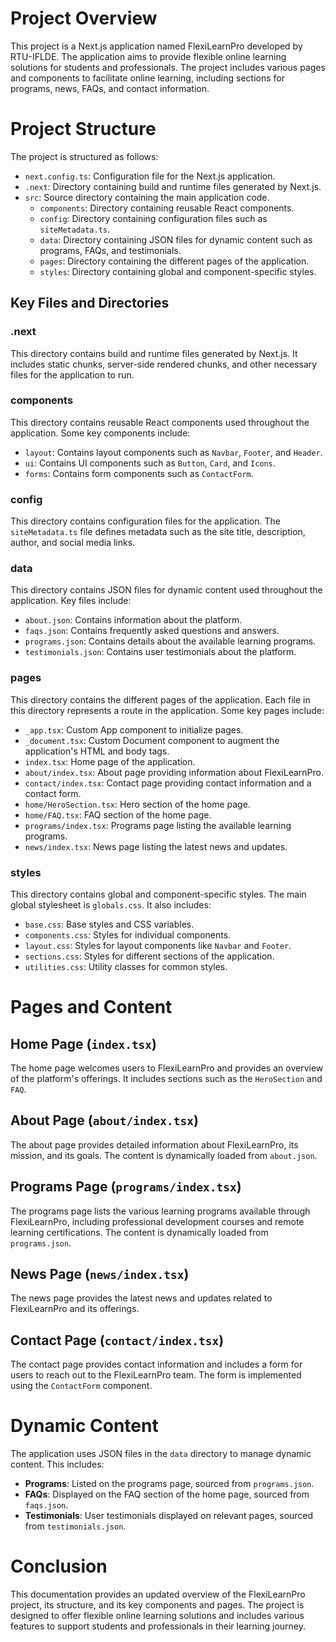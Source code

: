 # Project Overview

This project is a Next.js application named FlexiLearnPro developed by RTU-IFLDE. The application aims to provide flexible online learning solutions for students and professionals. The project includes various pages and components to facilitate online learning, including sections for programs, news, FAQs, and contact information.

# Project Structure

The project is structured as follows:

- `next.config.ts`: Configuration file for the Next.js application.
- `.next`: Directory containing build and runtime files generated by Next.js.
- `src`: Source directory containing the main application code.
    - `components`: Directory containing reusable React components.
    - `config`: Directory containing configuration files such as `siteMetadata.ts`.
    - `data`: Directory containing JSON files for dynamic content such as programs, FAQs, and testimonials.
    - `pages`: Directory containing the different pages of the application.
    - `styles`: Directory containing global and component-specific styles.

## Key Files and Directories

### .next

This directory contains build and runtime files generated by Next.js. It includes static chunks, server-side rendered chunks, and other necessary files for the application to run.

### components

This directory contains reusable React components used throughout the application. Some key components include:

- `layout`: Contains layout components such as `Navbar`, `Footer`, and `Header`.
- `ui`: Contains UI components such as `Button`, `Card`, and `Icons`.
- `forms`: Contains form components such as `ContactForm`.

### config

This directory contains configuration files for the application. The `siteMetadata.ts` file defines metadata such as the site title, description, author, and social media links.

### data

This directory contains JSON files for dynamic content used throughout the application. Key files include:

- `about.json`: Contains information about the platform.
- `faqs.json`: Contains frequently asked questions and answers.
- `programs.json`: Contains details about the available learning programs.
- `testimonials.json`: Contains user testimonials about the platform.

### pages

This directory contains the different pages of the application. Each file in this directory represents a route in the application. Some key pages include:

- `_app.tsx`: Custom App component to initialize pages.
- `_document.tsx`: Custom Document component to augment the application's HTML and body tags.
- `index.tsx`: Home page of the application.
- `about/index.tsx`: About page providing information about FlexiLearnPro.
- `contact/index.tsx`: Contact page providing contact information and a contact form.
- `home/HeroSection.tsx`: Hero section of the home page.
- `home/FAQ.tsx`: FAQ section of the home page.
- `programs/index.tsx`: Programs page listing the available learning programs.
- `news/index.tsx`: News page listing the latest news and updates.

### styles

This directory contains global and component-specific styles. The main global stylesheet is `globals.css`. It also includes:

- `base.css`: Base styles and CSS variables.
- `components.css`: Styles for individual components.
- `layout.css`: Styles for layout components like `Navbar` and `Footer`.
- `sections.css`: Styles for different sections of the application.
- `utilities.css`: Utility classes for common styles.

# Pages and Content

## Home Page (`index.tsx`)

The home page welcomes users to FlexiLearnPro and provides an overview of the platform's offerings. It includes sections such as the `HeroSection` and `FAQ`.

## About Page (`about/index.tsx`)

The about page provides detailed information about FlexiLearnPro, its mission, and its goals. The content is dynamically loaded from `about.json`.

## Programs Page (`programs/index.tsx`)

The programs page lists the various learning programs available through FlexiLearnPro, including professional development courses and remote learning certifications. The content is dynamically loaded from `programs.json`.

## News Page (`news/index.tsx`)

The news page provides the latest news and updates related to FlexiLearnPro and its offerings.

## Contact Page (`contact/index.tsx`)

The contact page provides contact information and includes a form for users to reach out to the FlexiLearnPro team. The form is implemented using the `ContactForm` component.

# Dynamic Content

The application uses JSON files in the `data` directory to manage dynamic content. This includes:

- **Programs**: Listed on the programs page, sourced from `programs.json`.
- **FAQs**: Displayed on the FAQ section of the home page, sourced from `faqs.json`.
- **Testimonials**: User testimonials displayed on relevant pages, sourced from `testimonials.json`.

# Conclusion

This documentation provides an updated overview of the FlexiLearnPro project, its structure, and its key components and pages. The project is designed to offer flexible online learning solutions and includes various features to support students and professionals in their learning journey.